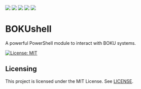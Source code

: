 
<img src="https://img.shields.io/badge/powershell-5391FE?style=for-the-badge&logo=powershell&logoColor=white" /> <img src="https://img.shields.io/badge/Windows-0078D6?style=for-the-badge&logo=windows&logoColor=white" /> <img src="https://img.shields.io/badge/Linux-FCC624?style=for-the-badge&logo=linux&logoColor=black" /> <img src="https://img.shields.io/badge/Ubuntu-E95420?style=for-the-badge&logo=ubuntu&logoColor=white" /> <img src="https://img.shields.io/badge/Visual_Studio_Code-0078D4?style=for-the-badge&logo=visual%20studio%20code&logoColor=white" />

# BOKUshell

A powerful PowerShell module to interact with BOKU systems.

[![License: MIT](https://img.shields.io/badge/License-MIT-yellow.svg)](https://opensource.org/licenses/MIT)

## Licensing

This project is licensed under the MIT License.
See [LICENSE](https://github.com/boku-it-cs/bokushell/blob/master/LICENSE).
